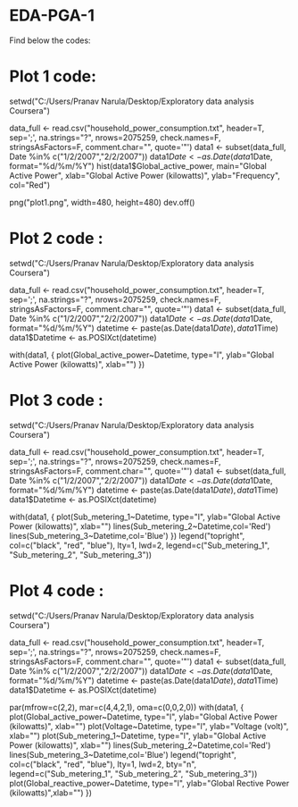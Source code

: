 # EDA-PGA-1


Find below the codes:

# Plot 1 code:

setwd("C:/Users/Pranav Narula/Desktop/Exploratory data analysis Coursera")

data_full <- read.csv("household_power_consumption.txt", header=T, sep=';', na.strings="?", 
                      nrows=2075259, check.names=F, stringsAsFactors=F, comment.char="", quote='\"')
data1 <- subset(data_full, Date %in% c("1/2/2007","2/2/2007"))
data1$Date <- as.Date(data1$Date, format="%d/%m/%Y")
hist(data1$Global_active_power, main="Global Active Power", 
     xlab="Global Active Power (kilowatts)", ylab="Frequency", col="Red")
     
png("plot1.png", width=480, height=480)
dev.off()

     
     
# Plot 2 code :
 
 setwd("C:/Users/Pranav Narula/Desktop/Exploratory data analysis Coursera")

data_full <- read.csv("household_power_consumption.txt", header=T, sep=';', na.strings="?", nrows=2075259, check.names=F, stringsAsFactors=F, comment.char="", quote='\"')
data1 <- subset(data_full, Date %in% c("1/2/2007","2/2/2007"))
data1$Date <- as.Date(data1$Date, format="%d/%m/%Y")
datetime <- paste(as.Date(data1$Date), data1$Time)
data1$Datetime <- as.POSIXct(datetime)


with(data1, {
  plot(Global_active_power~Datetime, type="l",
     ylab="Global Active Power (kilowatts)", xlab="")
  })
  
  
 
# Plot 3 code :
 
 setwd("C:/Users/Pranav Narula/Desktop/Exploratory data analysis Coursera")

data_full <- read.csv("household_power_consumption.txt", header=T, sep=';', na.strings="?", 
                      nrows=2075259, check.names=F, stringsAsFactors=F, comment.char="", quote='\"')
data1 <- subset(data_full, Date %in% c("1/2/2007","2/2/2007"))
data1$Date <- as.Date(data1$Date, format="%d/%m/%Y")
datetime <- paste(as.Date(data1$Date), data1$Time)
data1$Datetime <- as.POSIXct(datetime)

with(data1, {
  plot(Sub_metering_1~Datetime, type="l",
       ylab="Global Active Power (kilowatts)", xlab="")
  lines(Sub_metering_2~Datetime,col='Red')
  lines(Sub_metering_3~Datetime,col='Blue')
})
legend("topright", col=c("black", "red", "blue"), lty=1, lwd=2, 
       legend=c("Sub_metering_1", "Sub_metering_2", "Sub_metering_3"))
       


# Plot 4 code :

setwd("C:/Users/Pranav Narula/Desktop/Exploratory data analysis Coursera")

data_full <- read.csv("household_power_consumption.txt", header=T, sep=';', na.strings="?", 
                      nrows=2075259, check.names=F, stringsAsFactors=F, comment.char="", quote='\"')
data1 <- subset(data_full, Date %in% c("1/2/2007","2/2/2007"))
data1$Date <- as.Date(data1$Date, format="%d/%m/%Y")
datetime <- paste(as.Date(data1$Date), data1$Time)
data1$Datetime <- as.POSIXct(datetime)

par(mfrow=c(2,2), mar=c(4,4,2,1), oma=c(0,0,2,0))
with(data1, {
  plot(Global_active_power~Datetime, type="l", 
       ylab="Global Active Power (kilowatts)", xlab="")
  plot(Voltage~Datetime, type="l", 
       ylab="Voltage (volt)", xlab="")
  plot(Sub_metering_1~Datetime, type="l", 
       ylab="Global Active Power (kilowatts)", xlab="")
  lines(Sub_metering_2~Datetime,col='Red')
  lines(Sub_metering_3~Datetime,col='Blue')
  legend("topright", col=c("black", "red", "blue"), lty=1, lwd=2, bty="n",
         legend=c("Sub_metering_1", "Sub_metering_2", "Sub_metering_3"))
  plot(Global_reactive_power~Datetime, type="l", 
       ylab="Global Rective Power (kilowatts)",xlab="")
})
